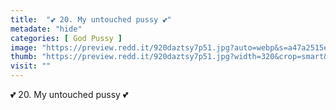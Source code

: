 ```yaml
---
title:  "💕 20. My untouched pussy 💕"
metadate: "hide"
categories: [ God Pussy ]
image: "https://preview.redd.it/920daztsy7p51.jpg?auto=webp&s=a47a2515ef767da55cf78729fafbbf8611329777"
thumb: "https://preview.redd.it/920daztsy7p51.jpg?width=320&crop=smart&auto=webp&s=8ba860bc8f4ada9e2ff26c41f17e5c46fc4d1aef"
visit: ""
---
```

💕 20. My untouched pussy 💕
